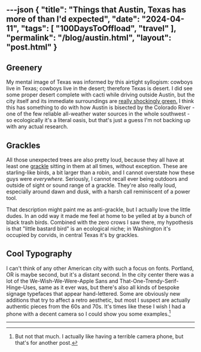 ---json
{
    "title": "Things that Austin, Texas has more of than I'd expected",
    "date": "2024-04-11",
    "tags": [
        "100DaysToOffload",
        "travel"
    ],
    "permalink": "/blog/austin.html",
    "layout": "post.html"
}
---

## Greenery
My mental image of Texas was informed by this airtight syllogism: cowboys live in Texas; cowboys live in the desert; therefore Texas is desert. I did see some proper desert complete with cacti while driving outside Austin, but the city itself and its immediate surroundings are [really shockingly green.](https://upload.wikimedia.org/wikipedia/commons/1/10/Covert_Park_at_Mount_Bonnell_20160905130602.jpg) I think this has something to do with how Austin is bisected by the Colorado River -  one of the few reliable all-weather water sources in the whole southwest -  so ecologically it's a literal oasis, but that's just a guess I'm not backing up with any actual research.

## Grackles
All those unexpected trees are also pretty loud, because they all have at least one [grackle](https://en.wikipedia.org/wiki/Common_grackle) sitting in them at all times, without exception. These are starling-like birds, a bit larger than a robin, and I cannot overstate how these guys were *everywhere.* Seriously, I cannot recall ever being outdoors and outside of sight or sound range of a grackle. They're also really loud, especially around dawn and dusk, with a harsh call reminiscent of a power tool.

That description might paint me as anti-grackle, but I actually love the little dudes. In an odd way it made me feel at home to be yelled at by a bunch of black trash birds. Combined with the zero crows I saw there, my hypothesis is that "little bastard bird" is an ecological niche; in Washington it's occupied by corvids, in central Texas it's by grackles.

## Cool Typography
I can't think of any other American city with such a focus on fonts. Portland, OR is maybe second, but it's a distant second. 
In the city center there was a lot of the We-Wish-We-Were-Apple Sans and That-One-Trendy-Serif-Hinge-Uses, same as it ever was, but there's also all kinds of bespoke signage typefaces that appear hand-lettered. Some are obviously new additions that try to affect a retro aesthetic, but most I suspect are actually authentic pieces from the 60s and 70s. It's times like these I wish I had a phone with a decent camera so I could show you some examples.[^1]


---
[^1]: But not that much. I actually like having a terrible camera phone, but that's for another post.



